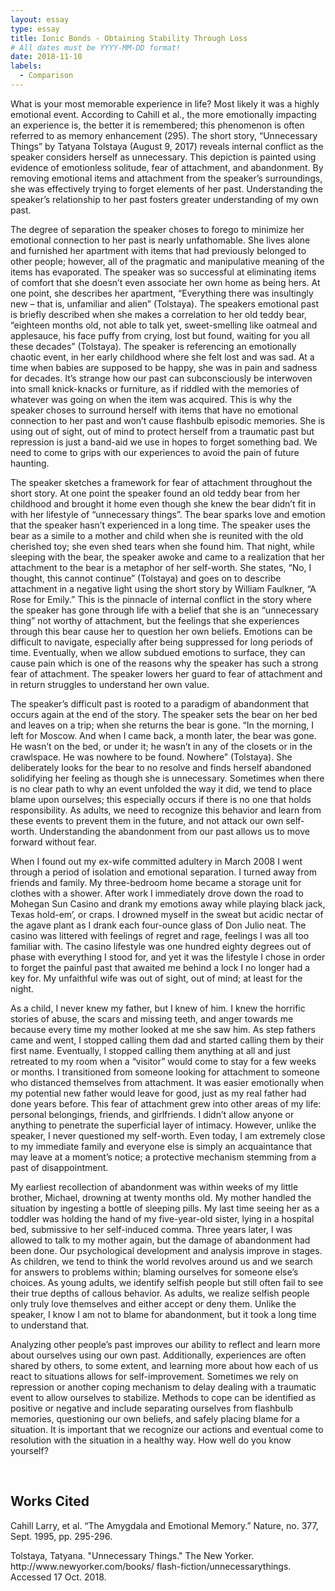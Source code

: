 ```yaml
---
layout: essay
type: essay
title: Ionic Bonds - Obtaining Stability Through Loss
# All dates must be YYYY-MM-DD format!
date: 2018-11-10
labels:
  - Comparison
---
```


<p>What is your most memorable experience in life?  Most likely it was a highly emotional event.  According to Cahill et al., the more emotionally impacting an experience is, the better it is remembered; this phenomenon is often referred to as memory enhancement (295).  The short story, “Unnecessary Things” by Tatyana Tolstaya (August 9, 2017) reveals internal conflict as the speaker considers herself as unnecessary.  This depiction is painted using evidence of emotionless solitude, fear of attachment, and abandonment.  By removing emotional items and attachment from the speaker’s surroundings, she was effectively trying to forget elements of her past.  Understanding the speaker’s relationship to her past fosters greater understanding of my own past.</p>
<p>The degree of separation the speaker choses to forego to minimize her emotional connection to her past is nearly unfathomable.  She lives alone and furnished her apartment with items that had previously belonged to other people; however, all of the pragmatic and manipulative meaning of the items has evaporated.  The speaker was so successful at eliminating items of comfort that she doesn’t even associate her own home as being hers.  At one point, she describes her apartment, “Everything there was insultingly new – that is, unfamiliar and alien” (Tolstaya).  The speakers emotional past is briefly described when she makes a correlation to her old teddy bear, “eighteen months old, not able to talk yet, sweet-smelling like oatmeal and applesauce, his face puffy from crying, lost but found, waiting for you all these decades” (Tolstaya). The speaker is referencing an emotionally chaotic event, in her early childhood where she felt lost and was sad.  At a time when babies are supposed to be happy, she was in pain and sadness for decades.  It’s strange how our past can subconsciously be interwoven into small knick-knacks or furniture, as if riddled with the memories of whatever was going on when the item was acquired.  This is why the speaker choses to surround herself with items that have no emotional connection to her past and won’t cause flashbulb episodic memories.  She is using out of sight, out of mind to protect herself from a traumatic past but repression is just a band-aid we use in hopes to forget something bad.  We need to come to grips with our experiences to avoid the pain of future haunting.</p>
<p>The speaker sketches a framework for fear of attachment throughout the short story.  At one point the speaker found an old teddy bear from her childhood and brought it home even though she knew the bear didn’t fit in with her lifestyle of “unnecessary things”.  The bear sparks love and emotion that the speaker hasn’t experienced in a long time.  The speaker uses the bear as a simile to a mother and child when she is reunited with the old cherished toy; she even shed tears when she found him.  That night, while sleeping with the bear, the speaker awoke and came to a realization that her attachment to the bear is a metaphor of her self-worth.  She states, “No, I thought, this cannot continue” (Tolstaya) and goes on to describe attachment in a negative light using the short story by William Faulkner, “A Rose for Emily.”  This is the pinnacle of internal conflict in the story where the speaker has gone through life with a belief that she is an “unnecessary thing” not worthy of attachment, but the feelings that she experiences through this bear cause her to question her own beliefs.  Emotions can be difficult to navigate, especially after being suppressed for long periods of time.  Eventually, when we allow subdued emotions to surface, they can cause pain which is one of the reasons why the speaker has such a strong fear of attachment.  The speaker lowers her guard to fear of attachment and in return struggles to understand her own value.</p>
<p>The speaker’s difficult past is rooted to a paradigm of abandonment that occurs again at the end of the story.  The speaker sets the bear on her bed and leaves on a trip; when she returns the bear is gone.  “In the morning, I left for Moscow.  And when I came back, a month later, the bear was gone.  He wasn’t on the bed, or under it; he wasn’t in any of the closets or in the crawlspace.  He was nowhere to be found.  Nowhere” (Tolstaya).  She deliberately looks for the bear to no resolve and finds herself abandoned solidifying her feeling as though she is unnecessary.  Sometimes when there is no clear path to why an event unfolded the way it did, we tend to place blame upon ourselves; this especially occurs if there is no one that holds responsibility.  As adults, we need to recognize this behavior and learn from these events to prevent them in the future, and not attack our own self-worth.  Understanding the abandonment from our past allows us to move forward without fear.</p>
<p>When I found out my ex-wife committed adultery in March 2008 I went through a period of isolation and emotional separation.  I turned away from friends and family.  My three-bedroom home became a storage unit for clothes with a shower.  After work I immediately drove down the road to Mohegan Sun Casino and drank my emotions away while playing black jack, Texas hold-em’, or craps.  I drowned myself in the sweat but acidic nectar of the agave plant as I drank each four-ounce glass of Don Julio neat.  The casino was littered with feelings of regret and rage, feelings I was all too familiar with.  The casino lifestyle was one hundred eighty degrees out of phase with everything I stood for, and yet it was the lifestyle I chose in order to forget the painful past that awaited me behind a lock I no longer had a key for.  My unfaithful wife was out of sight, out of mind; at least for the night. </p>
<p>As a child, I never knew my father, but I knew of him.  I knew the horrific stories of abuse, the scars and missing teeth, and anger towards me because every time my mother looked at me she saw him.  As step fathers came and went, I stopped calling them dad and started calling them by their first name.  Eventually, I stopped calling them anything at all and just retreated to my room when a “visitor” would come to stay for a few weeks or months.  I transitioned from someone looking for attachment to someone who distanced themselves from attachment.  It was easier emotionally when my potential new father would leave for good, just as my real father had done years before.  This fear of attachment grew into other areas of my life: personal belongings, friends, and girlfriends.  I didn’t allow anyone or anything to penetrate the superficial layer of intimacy.  However, unlike the speaker, I never questioned my self-worth.  Even today, I am extremely close to my immediate family and everyone else is simply an acquaintance that may leave at a moment’s notice; a protective mechanism stemming from a past of disappointment.</p>
<p>My earliest recollection of abandonment was within weeks of my little brother, Michael, drowning at twenty months old.  My mother handled the situation by ingesting a bottle of sleeping pills.  My last time seeing her as a toddler was holding the hand of my five-year-old sister, lying in a hospital bed, submissive to her self-induced comma.  Three years later, I was allowed to talk to my mother again, but the damage of abandonment had been done.  Our psychological development and analysis improve in stages.  As children, we tend to think the world revolves around us and we search for answers to problems within; blaming ourselves for someone else’s choices.  As young adults, we identify selfish people but still often fail to see their true depths of callous behavior.  As adults, we realize selfish people only truly love themselves and either accept or deny them.  Unlike the speaker, I know I am not to blame for abandonment, but it took a long time to understand that.</p>
<p>Analyzing other people’s past improves our ability to reflect and learn more about ourselves using our own past.  Additionally, experiences are often shared by others, to some extent, and learning more about how each of us react to situations allows for self-improvement.  Sometimes we rely on repression or another coping mechanism to delay dealing with a traumatic event to allow ourselves to stabilize.  Methods to cope can be identified as positive or negative and include separating ourselves from flashbulb memories, questioning our own beliefs, and safely placing blame for a situation.  It is important that we recognize our actions and eventual come to resolution with the situation in a healthy way.  How well do you know yourself?</p>
<br />
<h2>Works Cited</h2>
<p>Cahill Larry, et al. “The Amygdala and Emotional Memory.” Nature, no. 377, Sept. 1995, pp. 295-296. </p>
<p>Tolstaya, Tatyana. "Unnecessary Things." The New Yorker. http://www.newyorker.com/books/ flash-fiction/unnecessarythings. Accessed 17 Oct. 2018. </p>

